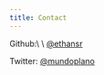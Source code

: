 ```yaml
---
title: Contact
---
```


Github:\ \ [\@ethansr](https://github.com/ethansr)

Twitter: [\@mundoplano](https://twitter.com/mundoplano)
